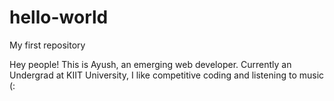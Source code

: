 # hello-world
My first repository

Hey people!
This is Ayush, an emerging web developer.
Currently an Undergrad at KIIT University, I like competitive coding and listening to music (:
